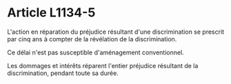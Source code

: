 # Article L1134-5

L'action en réparation du préjudice résultant d'une discrimination se prescrit par cinq ans à compter de la révélation de la discrimination. 
  
   
Ce délai n'est pas susceptible d'aménagement conventionnel. 
  
   
Les dommages et intérêts réparent l'entier préjudice résultant de la discrimination, pendant toute sa durée.